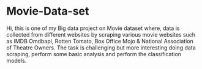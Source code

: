 # Movie-Data-set
Hi, this is one of my Big data project on Movie dataset where, data is collected from different websites by scraping various movie websites such as IMDB Omdbapi, Rotten Tomato, Box Office Mojo & National Association of Theatre Owners.
The task is challenging but more interesting doing data scraping, perform some basic analysis and perform the classification models.
